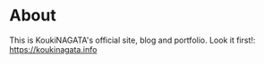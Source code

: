 # About
This is KoukiNAGATA's official site, blog and portfolio.
Look it first!: https://koukinagata.info
